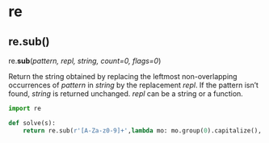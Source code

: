 # re

## re.sub\(\)

re.**sub**\(_pattern, repl, string, count=0, flags=0_\)

Return the string obtained by replacing the leftmost non-overlapping occurrences of _pattern_ in _string_ by the replacement _repl_.  If the pattern isn’t found, _string_ is returned unchanged. _repl_ can be a string or a function.

```python
import re

def solve(s):
    return re.sub(r'[A-Za-z0-9]+',lambda mo: mo.group(0).capitalize(), s)
```

